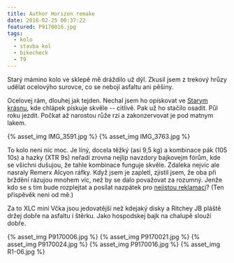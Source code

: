 ```yaml
---
title: Author Horizon remake
date: 2018-02-25 00:37:22
featured: P9170016.jpg
tags:
  - kolo
  - stavba kol
  - bikecheck
  - T9
---
```


Starý mámino kolo ve sklepě mě dráždilo už dýl. Zkusil jsem z trekový hrůzy udělat ocelovýho surovce, co se nebojí asfaltu ani pěšiny.

<!-- more -->

Ocelovej rám, dlouhej jak tejden. Nechal jsem ho opískovat ve [Starym krásnu](http://www.starekrasno.cz/), kde chlápek pískuje skvěle -- citlivě. Pak už ho stačilo osadit. Půl roku jezdit. Počkat až narostou růže rzi a zakonzervovat je pod matnym lakem.

{% asset_img IMG_3591.jpg %}
{% asset_img IMG_3763.jpg %}

To kolo neni nic moc. Je líný, docela těžký (asi 9,5 kg) a kombinace pák (105 10s) a hazky (XTR 9s) neřadí zrovna nejlíp navzdory bajkovejm fórům, kde se všichni dušujou, že tahle kombinace funguje skvěle. Zdaleka nejvíc ale nasraly Remerx Alcyon ráfky. Když jsem je zapletl, zjistil jsem, že oba při brždění rázujou mnohem víc, než by se dalo považovat za rozumný. Jenže kdo se s tim bude rozplejtat a posílat nazpátek pro [nejistou reklamaci](https://www.bike-forum.cz/forum/rafky-remerx-odmitnuta-reklamace.html)? (Ten příspěvěk neni od mě.)

Za to XLC mini Včka jsou jedovatější než kdejaký disky a Ritchey JB pláště držej dobře na asfaltu i štěrku. Jako hospodskej bajk na chalupě slouží dobře.

{% asset_img P9170006.jpg %}
{% asset_img P9170021.jpg %}
{% asset_img P9170024.jpg %}
{% asset_img P9170016.jpg %}
{% asset_img R1-06.jpg %}
